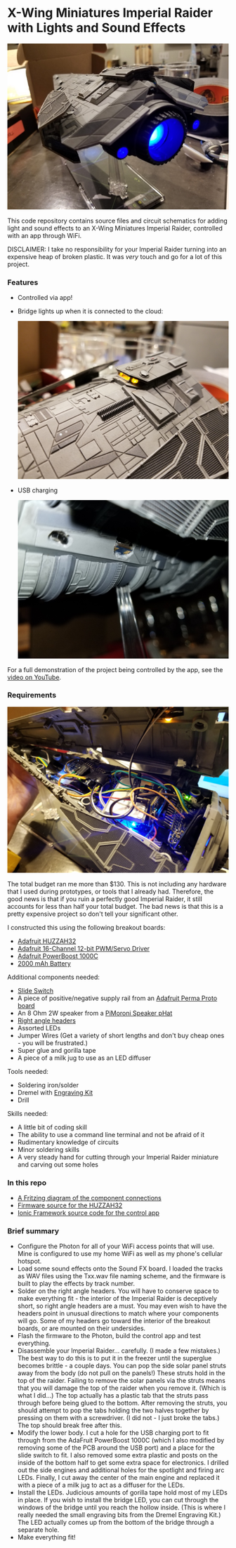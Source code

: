 # X-Wing Miniatures Imperial Raider with Lights and Sound Effects

![Imperial Raider](./media/engine_glow.jpg)

This code repository contains source files and circuit schematics for adding light and sound effects to an X-Wing Miniatures Imperial Raider, controlled with an app through WiFi.

DISCLAIMER: I take no responsibility for your Imperial Raider turning into an expensive heap of broken plastic. It was *very* touch and go for a lot of this project.

### Features

- Controlled via app!
- Bridge lights up when it is connected to the cloud:

  ![Bridge](./media/bridge.jpg)

- USB charging

  ![USB Port](./media/usb_port.jpg)

For a full demonstration of the project being controlled by the app, see the [video on YouTube](https://youtu.be/tVzzycC0O-s).

### Requirements

![Put all of that in here](./media/internal.jpg)

The total budget ran me more than $130. This is not including any hardware that I used during prototypes, or tools that I already had. Therefore, the good news is that if you ruin a perfectly good Imperial Raider, it still accounts for less than half your total budget. The bad news is that this is a pretty expensive project so don't tell your significant other.

I constructed this using the following breakout boards:

- [Adafruit HUZZAH32](https://www.adafruit.com/product/3405)
- [Adafruit 16-Channel 12-bit PWM/Servo Driver](https://www.adafruit.com/product/815)
- [Adafruit PowerBoost 1000C](https://www.adafruit.com/product/2465)
- [2000 mAh Battery](https://www.adafruit.com/product/2011)

Additional components needed:

- [Slide Switch](https://www.adafruit.com/product/805)
- A piece of positive/negative supply rail from an [Adafruit Perma Proto board](https://www.adafruit.com/product/1608)
- An 8 Ohm 2W speaker from a [PiMoroni Speaker pHat](https://www.adafruit.com/product/3401)
- [Right angle headers](https://www.adafruit.com/product/1540)
- Assorted LEDs
- Jumper Wires (Get a variety of short lengths and don't buy cheap ones - you will be frustrated.)
- Super glue and gorilla tape
- A piece of a milk jug to use as an LED diffuser

Tools needed:

- Soldering iron/solder
- Dremel with [Engraving Kit](https://www.amazon.com/dp/B00IGITT8C/ref=asc_df_B00IGITT8C5382567/?tag=hyprod-20&creative=395009&creativeASIN=B00IGITT8C&linkCode=df0&hvadid=241955516116&hvpos=1o1&hvnetw=g&hvrand=17791976209422715378&hvpone=&hvptwo=&hvqmt=&hvdev=c&hvdvcmdl=&hvlocint=&hvlocphy=9028321&hvtargid=pla-409309069868)
- Drill

Skills needed:

- A little bit of coding skill
- The ability to use a command line terminal and not be afraid of it
- Rudimentary knowledge of circuits
- Minor soldering skills
- A very steady hand for cutting through your Imperial Raider miniature and carving out some holes

### In this repo

- [A Fritzing diagram of the component connections](./fritzing)
- [Firmware source for the HUZZAH32](./firmware)
- [Ionic Framework source code for the control app](./ionic_app)

### Brief summary

- Configure the Photon for all of your WiFi access points that will use. Mine is configured to use my home WiFi as well as my phone's cellular hotspot.
- Load some sound effects onto the Sound FX board. I loaded the tracks as WAV files using the Txx.wav file naming scheme, and the firmware is built to play the effects by track number.
- Solder on the right angle headers. You will have to conserve space to make everything fit - the interior of the Imperial Raider is deceptively short, so right angle headers are a must. You may even wish to have the headers point in unusual directions to match where your components will go. Some of my headers go toward the interior of the breakout boards, or are mounted on their undersides.
- Flash the firmware to the Photon, build the control app and test everything.
- Disassemble your Imperial Raider... carefully. (I made a few mistakes.) The best way to do this is to put it in the freezer until the superglue becomes brittle - a couple days. You can pop the side solar panel struts away from the body (do not pull on the panels!) These struts hold in the top of the raider. Failing to remove the solar panels via the struts means that you will damage the top of the raider when you remove it. (Which is what I did...) The top actually has a plastic tab that the struts pass through before being glued to the bottom. After removing the struts, you should attempt to pop the tabs holding the two halves together by pressing on them with a screwdriver. (I did not - I just broke the tabs.) The top should break free after this.
- Modify the lower body. I cut a hole for the USB charging port to fit through from the AdaFruit PowerBoost 1000C (which I also modified by removing some of the PCB around the USB port) and a place for the slide switch to fit. I also removed some extra plastic and posts on the inside of the bottom half to get some extra space for electronics. I drilled out the side engines and additional holes for the spotlight and firing arc LEDs. Finally, I cut away the center of the main engine and replaced it with a piece of a milk jug to act as a diffuser for the LEDs.
- Install the LEDs. Judicious amounts of gorilla tape hold most of my LEDs in place. If you wish to install the bridge LED, you can cut through the windows of the bridge until you reach the hollow inside. (This is where I really needed the small engraving bits from the Dremel Engraving Kit.) The LED actually comes up from the bottom of the bridge through a separate hole.
- Make everything fit!
